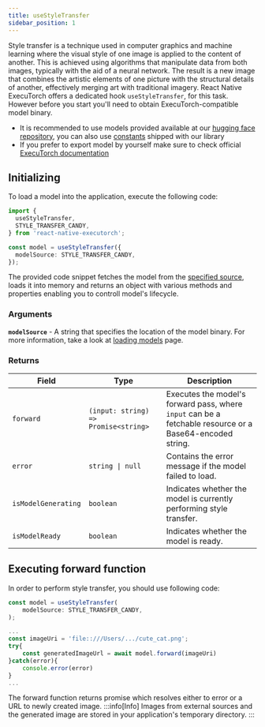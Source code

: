 ```yaml
---
title: useStyleTransfer
sidebar_position: 1
---
```


Style transfer is a technique used in computer graphics and machine learning where the visual style of one image is applied to the content of another. This is achieved using algorithms that manipulate data from both images, typically with the aid of a neural network. The result is a new image that combines the artistic elements of one picture with the structural details of another, effectively merging art with traditional imagery. React Native ExecuTorch offers a dedicated hook `useStyleTransfer`, for this task. However before you start you'll need to obtain ExecuTorch-compatible model binary.

- It is recommended to use models provided available at our [hugging face repository](https://huggingface.co/software-mansion), you can also use [constants](https://github.com/software-mansion/react-native-executorch/tree/main/src/constants/modelUrls.ts) shipped with our library
- If you prefer to export model by yourself make sure to check official [ExecuTorch documentation](https://pytorch.org/executorch/stable/index.html)

## Initializing

To load a model into the application, execute the following code:

```typescript
import {
  useStyleTransfer,
  STYLE_TRANSFER_CANDY,
} from 'react-native-executorch';

const model = useStyleTransfer({
  modelSource: STYLE_TRANSFER_CANDY,
});
```

The provided code snippet fetches the model from the [specified source](../fundamentals/loading-models.md), loads it into memory and returns an object with various methods and properties enabling you to controll model's lifecycle.

### Arguments

**`modelSource`** - A string that specifies the location of the model binary. For more information, take a look at [loading models](../fundamentals/loading-models.md) page.

### Returns

| Field               | Type                                 | Description                                                                                              |
| ------------------- | ------------------------------------ | -------------------------------------------------------------------------------------------------------- |
| `forward`           | `(input: string) => Promise<string>` | Executes the model's forward pass, where `input` can be a fetchable resource or a Base64-encoded string. |
| `error`             | <code>string &#124; null</code>      | Contains the error message if the model failed to load.                                                  |
| `isModelGenerating` | `boolean`                            | Indicates whether the model is currently performing style transfer.                                      |
| `isModelReady`      | `boolean`                            | Indicates whether the model is ready.                                                                    |

## Executing forward function

In order to perform style transfer, you should use following code:

```typescript
const model = useStyleTransfer(
    modelSource: STYLE_TRANSFER_CANDY,
);

...
const imageUri = 'file::///Users/.../cute_cat.png';
try{
    const generatedImageUrl = await model.forward(imageUri)
}catch(error){
    console.error(error)
}
...
```

The forward function returns promise which resolves either to error or a URL to newly created image.
:::info[Info]
Images from external sources and the generated image are stored in your application's temporary directory.
:::
